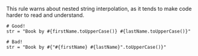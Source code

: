 This rule warns about nested string interpolation,
as it tends to make code harder to read and understand.
<pre>
<code># Good!
str = "Book by #{firstName.toUpperCase()} #{lastName.toUpperCase()}"

# Bad!
str = "Book by #{"#{firstName} #{lastName}".toUpperCase()}"
</code>
</pre>